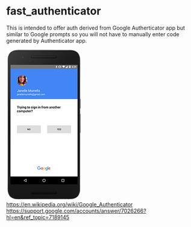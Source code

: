 # fast_authenticator

This is intended to offer auth derived from Google Autherticator app but similar to Google prompts so you will not have to manually enter code generated by Authenticator app.

![alt text](https://github.com/radumarias/fast_authenticator/blob/master/Prompt.png?raw=true)  
https://en.wikipedia.org/wiki/Google_Authenticator  
https://support.google.com/accounts/answer/7026266?hl=en&ref_topic=7189145  
